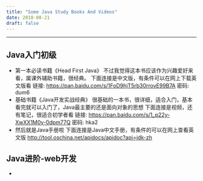 ```yaml
---
title: "Some Java Study Books And Videos"
date: 2018-08-21
draft: false
---
```


---
## Java入门初级
- 第一本必读书籍《Head First Java》
	不过我觉得这本书应该作为兴趣爱好来看，属课外辅助书籍，很经典。
	下面连接是中文版，有条件可以在网上下载英文版看
	链接: https://pan.baidu.com/s/1FoD9hjT5rb30rrovE99B7A 密码: dum6
- 基础书籍《Java开发实战经典》
	很基础的一本书，很详细，适合入门，基本看完就可以入门了，Java最主要的还是面向对象的思想
	下面连接是视频，还有笔记，很适合初学者看
	链接: https://pan.baidu.com/s/1_p22y-XwXX1M0v-0dpm77Q 密码: hka2
- 然后就是Java手册啦
	下面连接是Java中文手册，有条件的可以在网上查看英文版
	http://tool.oschina.net/apidocs/apidoc?api=jdk-zh
## Java进阶-web开发
- 